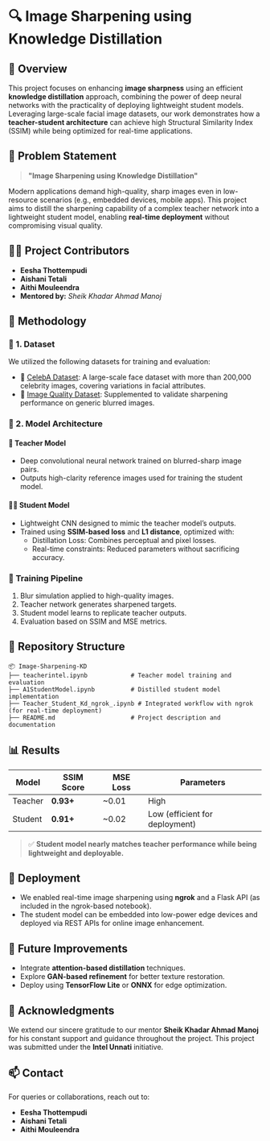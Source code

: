
# 🔍 Image Sharpening using Knowledge Distillation

## 📌 Overview

This project focuses on enhancing **image sharpness** using an efficient **knowledge distillation** approach, combining the power of deep neural networks with the practicality of deploying lightweight student models. Leveraging large-scale facial image datasets, our work demonstrates how a **teacher-student architecture** can achieve high Structural Similarity Index (SSIM) while being optimized for real-time applications.

## 🎯 Problem Statement

> **"Image Sharpening using Knowledge Distillation"**

Modern applications demand high-quality, sharp images even in low-resource scenarios (e.g., embedded devices, mobile apps). This project aims to distill the sharpening capability of a complex teacher network into a lightweight student model, enabling **real-time deployment** without compromising visual quality.

## 👨‍💻 Project Contributors

- **Eesha Thottempudi**
- **Aishani Tetali**
- **Aithi Mouleendra**
- **Mentored by:** *Sheik Khadar Ahmad Manoj*

## 🧠 Methodology

### 🧪 1. Dataset

We utilized the following datasets for training and evaluation:

- 📁 [CelebA Dataset](https://www.kaggle.com/datasets/jessicali9530/celeba-dataset): A large-scale face dataset with more than 200,000 celebrity images, covering variations in facial attributes.
- 📁 [Image Quality Dataset](https://www.kaggle.com/datasets/kamalsinghparmar/dataset): Supplemented to validate sharpening performance on generic blurred images.

### 🧠 2. Model Architecture

#### 🏫 Teacher Model
- Deep convolutional neural network trained on blurred-sharp image pairs.
- Outputs high-clarity reference images used for training the student model.

#### 👨‍🎓 Student Model
- Lightweight CNN designed to mimic the teacher model’s outputs.
- Trained using **SSIM-based loss** and **L1 distance**, optimized with:
  - Distillation Loss: Combines perceptual and pixel losses.
  - Real-time constraints: Reduced parameters without sacrificing accuracy.

### 🔄 Training Pipeline

1. Blur simulation applied to high-quality images.
2. Teacher network generates sharpened targets.
3. Student model learns to replicate teacher outputs.
4. Evaluation based on SSIM and MSE metrics.

## 📂 Repository Structure

```
📦 Image-Sharpening-KD
├── teacherintel.ipynb            # Teacher model training and evaluation
├── A1StudentModel.ipynb          # Distilled student model implementation
├── Teacher_Student_Kd_ngrok_.ipynb # Integrated workflow with ngrok (for real-time deployment)
├── README.md                     # Project description and documentation
```

## 📊 Results

| Model        | SSIM Score | MSE Loss | Parameters |
|--------------|------------|----------|------------|
| Teacher      | **0.93+**  | ~0.01    | High       |
| Student      | **0.91+**  | ~0.02    | Low (efficient for deployment) |

> ✅ **Student model nearly matches teacher performance while being lightweight and deployable.**

## 🚀 Deployment

- We enabled real-time image sharpening using **ngrok** and a Flask API (as included in the ngrok-based notebook).
- The student model can be embedded into low-power edge devices and deployed via REST APIs for online image enhancement.

## 🧪 Future Improvements

- Integrate **attention-based distillation** techniques.
- Explore **GAN-based refinement** for better texture restoration.
- Deploy using **TensorFlow Lite** or **ONNX** for edge optimization.

## 🤝 Acknowledgments

We extend our sincere gratitude to our mentor **Sheik Khadar Ahmad Manoj** for his constant support and guidance throughout the project. This project was submitted under the **Intel Unnati** initiative.

## 📫 Contact

For queries or collaborations, reach out to:
- **Eesha Thottempudi**
- **Aishani Tetali**
- **Aithi Mouleendra**
